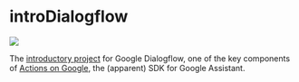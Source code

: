 # introDialogflow

![](https://dialogflow.com/_static/748d82c5d5/images/dialogflow/lockup.svg)

The [introductory project](https://developers.google.com/actions/dialogflow/first-app) for Google Dialogflow, one of the key components of [Actions on Google](https://developers.google.com/actions/), the (apparent) SDK for Google Assistant.

